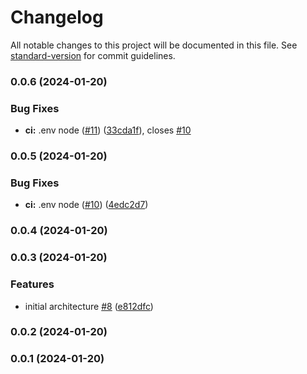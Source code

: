 # Changelog

All notable changes to this project will be documented in this file. See [standard-version](https://github.com/conventional-changelog/standard-version) for commit guidelines.

### 0.0.6 (2024-01-20)


### Bug Fixes

* **ci:** .env node ([#11](https://github.com/habitanto-reto/auth-service/issues/11)) ([33cda1f](https://github.com/habitanto-reto/auth-service/commit/33cda1f0f0a4102f8680d0c837b9ce18ecb685b8)), closes [#10](https://github.com/habitanto-reto/auth-service/issues/10)

### 0.0.5 (2024-01-20)


### Bug Fixes

* **ci:** .env node ([#10](https://github.com/habitanto-reto/auth-service/issues/10)) ([4edc2d7](https://github.com/habitanto-reto/auth-service/commit/4edc2d76f2fa4f1d97d0aca2d7179dbb350350b3))

### 0.0.4 (2024-01-20)

### 0.0.3 (2024-01-20)


### Features

* initial architecture [#8](https://github.com/habitanto-reto/auth-service/issues/8) ([e812dfc](https://github.com/habitanto-reto/auth-service/commit/e812dfc774fbfba835f25490eea004797b9aee40))

### 0.0.2 (2024-01-20)

### 0.0.1 (2024-01-20)

